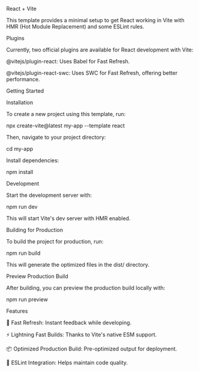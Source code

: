 React + Vite

This template provides a minimal setup to get React working in Vite with HMR (Hot Module Replacement) and some ESLint rules.

Plugins

Currently, two official plugins are available for React development with Vite:

@vitejs/plugin-react: Uses Babel for Fast Refresh.

@vitejs/plugin-react-swc: Uses SWC for Fast Refresh, offering better performance.

Getting Started

Installation

To create a new project using this template, run:

npx create-vite@latest my-app --template react

Then, navigate to your project directory:

cd my-app

Install dependencies:

npm install

Development

Start the development server with:

npm run dev

This will start Vite's dev server with HMR enabled.

Building for Production

To build the project for production, run:

npm run build

This will generate the optimized files in the dist/ directory.

Preview Production Build

After building, you can preview the production build locally with:

npm run preview

Features

🚀 Fast Refresh: Instant feedback while developing.

⚡ Lightning Fast Builds: Thanks to Vite's native ESM support.

📦 Optimized Production Build: Pre-optimized output for deployment.

📏 ESLint Integration: Helps maintain code quality.